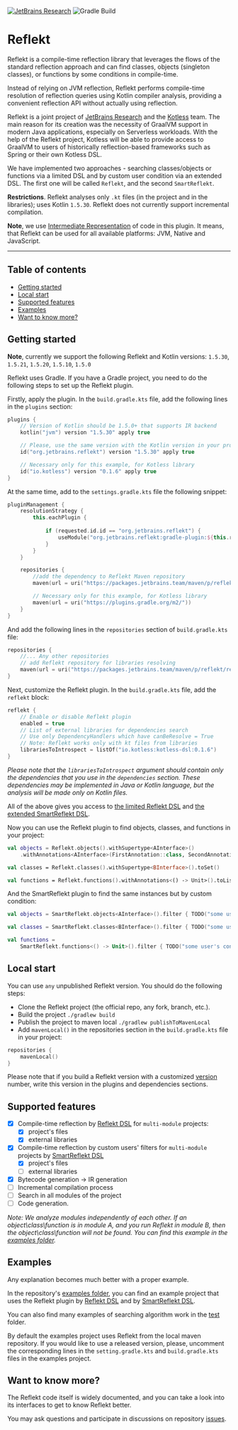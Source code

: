 [![JetBrains Research](https://jb.gg/badges/research.svg)](https://confluence.jetbrains.com/display/ALL/JetBrains+on+GitHub)
![Gradle Build](https://github.com/nbirillo/reflekt/workflows/Gradle%20Build/badge.svg?branch=master)

# Reflekt

Reflekt is a compile-time reflection library that leverages the flows of the 
standard reflection approach and can find classes, objects (singleton classes), or functions 
by some conditions in compile-time.

Instead of relying on JVM reflection, Reflekt performs compile-time resolution of reflection queries
using Kotlin compiler analysis, providing a convenient reflection API without actually using
reflection.

Reflekt is a joint project of [JetBrains Research](https://research.jetbrains.org/) and
the [Kotless](https://github.com/JetBrains/kotless) team. The main reason for its creation was the
necessity of GraalVM support in modern Java applications, especially on Serverless workloads. With
the help of the Reflekt project, Kotless will be able to provide access to GraalVM to users of
historically reflection-based frameworks such as Spring or their own Kotless DSL.

We have implemented two approaches - searching classes/objects or functions via a limited DSL 
and by custom user condition via an extended DSL. 
The first one will be called `Reflekt`, and the second `SmartReflekt`.

**Restrictions**. Reflekt analyses only `.kt` files (in the project and in the libraries); uses
Kotlin `1.5.30`. Reflekt does not currently support incremental compilation.

**Note**, we use [Intermediate Representation](https://kotlinlang.org/docs/whatsnew14.html#unified-backends-and-extensibility) of code in this plugin.
It means, that Reflekt can be used for all available platforms: JVM, Native and JavaScript.
___

## Table of contents

- [Getting started](#getting-started)
- [Local start](#local-start)
- [Supported features](#supported-features)
- [Examples](#examples)
- [Want to know more?](#want-to-know-more?)

## Getting started

**Note**, currently we support the following Reflekt and Kotlin versions:
`1.5.30`, `1.5.21`, `1.5.20`, `1.5.10`, `1.5.0`

Reflekt uses Gradle. If you have a Gradle project, you need to do the following steps to set up the Reflekt plugin.

Firstly, apply the plugin. In the `build.gradle.kts` file,
add the following lines in the `plugins` section:

```kotlin
plugins {
    // Version of Kotlin should be 1.5.0+ that supports IR backend
    kotlin("jvm") version "1.5.30" apply true

    // Please, use the same version with the Kotlin version in your project
    id("org.jetbrains.reflekt") version "1.5.30" apply true

    // Necessary only for this example, for Kotless library
    id("io.kotless") version "0.1.6" apply true
}
```

At the same time, add to the `settings.gradle.kts` file the following snippet:

```kotlin
pluginManagement {
    resolutionStrategy {
        this.eachPlugin {
            
            if (requested.id.id == "org.jetbrains.reflekt") {
                useModule("org.jetbrains.reflekt:gradle-plugin:${this.requested.version}")
            }
        }
    }

    repositories {
        //add the dependency to Reflekt Maven repository
        maven(url = uri("https://packages.jetbrains.team/maven/p/reflekt/reflekt"))

        // Necessary only for this example, for Kotless library
        maven(url = uri("https://plugins.gradle.org/m2/"))
    }
}
```
And add the following lines in the `repositories` section of `build.gradle.kts` file:

```kotlin
repositories {
    //... Any other repositories
    // add Reflekt repository for libraries resolving
    maven(url = uri("https://packages.jetbrains.team/maven/p/reflekt/reflekt"))
}
```

Next, customize the Reflekt plugin. In the `build.gradle.kts` file, add the `reflekt` block:

```kotlin
reflekt {
    // Enable or disable Reflekt plugin
    enabled = true
    // List of external libraries for dependencies search
    // Use only DependencyHandlers which have canBeResolve = True
    // Note: Reflekt works only with kt files from libraries
    librariesToIntrospect = listOf("io.kotless:kotless-dsl:0.1.6")
}
```

_Please note that the `librariesToIntrospect` argument should contain only the dependencies that you
use in the `dependencies` section. These dependencies may be implemented in Java or Kotlin language,
but the analysis will be made only on Kotlin files._


All of the above gives you access to [the limited  Reflekt DSL](./reflekt-dsl/src/main/kotlin/org/jetbrains/reflekt/Reflekt.kt) and [the extended SmartReflekt DSL](./reflekt-dsl/src/main/kotlin/org/jetbrains/reflekt/SmartReflekt.kt).

Now you can use the Reflekt plugin to find objects, classes, and functions in your project:

```kotlin
val objects = Reflekt.objects().withSupertype<AInterface>()
    .withAnnotations<AInterface>(FirstAnnotation::class, SecondAnnotation::class).toList()

val classes = Reflekt.classes().withSupertype<BInterface>().toSet()

val functions = Reflekt.functions().withAnnotations<() -> Unit>().toList()
```

And the SmartReflekt plugin to find the same instances but by custom condition:

```kotlin
val objects = SmartReflekt.objects<AInterface>().filter { TODO("some user's condition") }.resolve()

val classes = SmartReflekt.classes<BInterface>().filter { TODO("some user's condition") }.resolve()

val functions =
    SmartReflekt.functions<() -> Unit>().filter { TODO("some user's condition") }.toList()
```

## Local start

You can use `any` unpublished Reflekt version. You should do the following steps:

- Clone the Reflekt project (the official repo, any fork, branch, etc.).
- Build the project `./gradlew build`
- Publish the project to maven local `./gradlew publishToMavenLocal`
- Add `mavenLocal()` in the repositories section in the `build.gradle.kts` file in your project:

```kotlin
repositories {
    mavenLocal()
}
```

Please note that if you build a Reflekt version with a customized
[version](https://github.com/JetBrains-Research/reflekt/blob/master/build.gradle.kts#L4) number,
write this version in the plugins and dependencies sections.

## Supported features

- [x] Compile-time reflection by [Reflekt DSL](./reflekt-dsl/src/main/kotlin/org/jetbrains/reflekt/Reflekt.kt)
  for `multi-module` projects:
    - [x] project's files
    - [x] external libraries
- [x] Compile-time reflection by custom users' filters for `multi-module` projects
  by [SmartReflekt DSL](./reflekt-dsl/src/main/kotlin/org/jetbrains/reflekt/SmartReflekt.kt)
    - [x] project's files
    - [ ] external libraries
- [x] Bytecode generation -> IR generation
- [ ] Incremental compilation process
- [ ] Search in all modules of the project
- [ ] Code generation.

_Note: We analyze modules independently of each other. If an object\class\function is in module A,
and you run Reflekt in module B, then the object\class\function will not be found. You can find this
example in the [examples folder](./examples)._

## Examples

Any explanation becomes much better with a proper example.

In the repository's [examples folder](./examples), you can find an example project that uses the
Reflekt plugin by [Reflekt DSL](./reflekt-dsl/src/main/kotlin/org/jetbrains/reflekt/Reflekt.kt)
and by [SmartReflekt DSL](./reflekt-dsl/src/main/kotlin/org/jetbrains/reflekt/SmartReflekt.kt).

You can also find many examples of searching algorithm work in the [test](./reflekt-plugin/src/test)
folder.

By default the examples project uses Reflekt from the local maven repository. 
If you would like to use a released version, please, 
uncomment the corresponding lines in the `setting.gradle.kts` and `build.gradle.kts` files in the examples project.

## Want to know more?

The Reflekt code itself is widely documented, and you can take a look into its interfaces to get to
know Reflekt better.

You may ask questions and participate in discussions on
repository [issues](https://github.com/JetBrains-Research/reflekt/issues).
